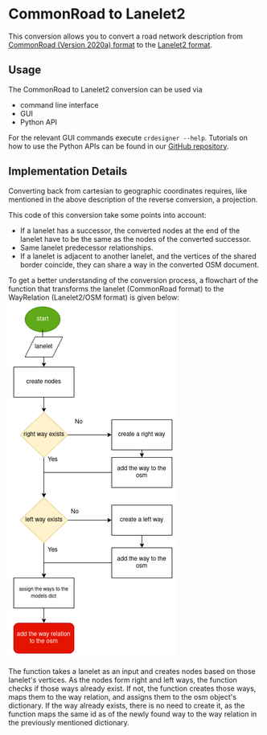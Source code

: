 # CommonRoad to Lanelet2
This conversion allows you to convert a road network description from
[CommonRoad (Version 2020a) format](https://gitlab.lrz.de/tum-cps/commonroad-scenarios/blob/master/documentation/XML_commonRoad_2020a.pdf)
to the
[Lanelet2 format](https://github.com/fzi-forschungszentrum-informatik/Lanelet2).

## Usage

The CommonRoad to Lanelet2 conversion can be used via

- command line interface
- GUI
- Python API

For the relevant GUI commands execute
``crdesigner --help``.
Tutorials on how to use the Python APIs can be found in our
[GitHub repository](https://github.com/CommonRoad/commonroad-scenario-designer/tree/develop/tutorials/conversion_examples).

## Implementation Details

Converting back from cartesian to geographic coordinates requires, like mentioned in the above description of the
reverse conversion, a projection.

This code of this conversion take some points into account:

- If a lanelet has a successor, the converted nodes at the end of the lanelet have to be the same as the nodes of the converted successor.
- Same lanelet predecessor relationships.
- If a lanelet is adjacent to another lanelet, and the vertices of the shared border coincide, they can share a way in the converted OSM document.

To get a better understanding of the conversion process, a flowchart of the function that transforms the lanelet
(CommonRoad format) to the WayRelation (Lanelet2/OSM format) is given below:
![l2flowchart](assets/lanelet2/Lanelet_to_way_rel_FLOWCHART.png)

The function takes a lanelet as an input and creates nodes based on those lanelet's vertices.
As the nodes form right and left ways, the function checks if those ways already exist.
If not, the function creates those ways, maps them to the way relation, and assigns them to the osm object's dictionary.
If the way already exists, there is no need to create it, as the function maps the same id as of the newly
found way to the way relation in the previously mentioned dictionary.
